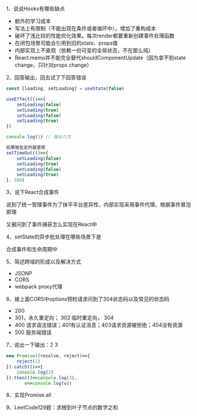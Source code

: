 1、说说Hooks有哪些缺点

- 额外的学习成本
- 写法上有限制（不能出现在条件或者循环中），增加了重构成本
- 破坏了浅比较的性能优化效果。每次render都要重新创建事件处理函数
- 在闭包场景可能会引用到旧的state、props值
- 内部实现上不直观（依赖一份可变的全局状态，不在那么纯）
- React.memo并不能完全替代shouldComponentUpdate（因为拿不到state change，只针对props change）

2、回答输出，回去试了下回答错误

```js
const [loading, setLoading] = useState(false)

useEffect(()=>{
    setLoading(false)
    setLoading(true)
    setLoading(false)
    setLoading(true)
})

console.log(1) // 输出几次

如果放在定时器里呢
setTimeOut(()=>{
    setLoading(false)
    setLoading(true)
    setLoading(false)
    setLoading(true)
}, 500)
```

3、说下React合成事件

说到了统一管理事件为了抹平平台差异性，内部实现采用事件代理，根据事件冒泡原理

又被问到了事件捕获怎么实现在React中

4、setState的异步批处理在哪些场景下是

合成事件和生命周期中

5、简述跨域的形成以及解决方式

- JSONP
- CORS
- webpack proxy代理

6、接上面CORS中options预检请求问到了304状态码以及常见的状态码

- 200
- 301，永久重定向； 302 临时重定向， 304
- 400 请求语法错误；401有认证消息；403请求资源被拒绝；404没有资源
- 500 服务端错误

7、说出一下输出：2 3

```js
new Promise((resolve, reject)=>{
    reject(1)
}).catch(()=>{
    console.log(2)
}).then(()=>console.log(3),
       v=>console.log(v))
```

8、实现Promise.all

9、LeetCode129题：求根到叶子节点的数字之和